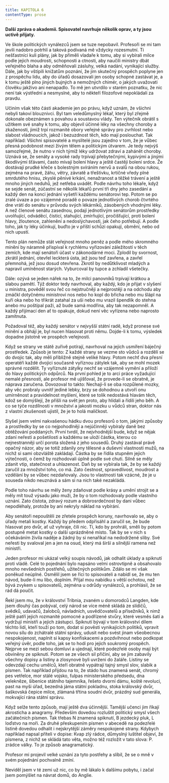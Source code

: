 ```yaml
---
title: KAPITOLA 6
contentType: prose
---
```


<section>

**Další zpráva o akademii. Spisovatel navrhuje několik oprav, a ty jsou uctivě přijaty.**

Ve škole politických vynálezců jsem se tuze nepobavil. Profesoři se mi tam jevili nadobro potrhlí a taková podívaná mě vždycky rozesmutní. Ti nešťastníci kuli plány, jak by přiměli vladaře k tomu, aby si vybírali milce podle jejich moudrosti, schopnosti a ctnosti, aby naučili ministry dbát veřejného blaha a aby odměňovali zásluhy, velká nadání, vynikající služby. Dále, jak by vštípili knížatům poznání, že jim skutečný prospěch poplyne jen z prospěchu lidu, aby do úřadů dosazovali jen osoby schopné zastávat je, a k tomu ještě plno jiných bujných a nemožných chimér, o jakých uvažovati člověku jakživo ani nenapadlo. To mě jen utvrdilo v starém poznatku, že nic není tak výstřední a nesmyslné, aby to někteří filozofové nepokládali za pravdu.

Učiním však této části akademie jen po právu, když uznám, že všichni nebyli takoví blouznivci. Byl tam veledůmyslný lékař, který byl zřejmě dokonale obeznámen s povahou a soustavou vlády. Ten výtečník obrátil s užitkem své snahy k tomu, aby objevil účinné léky na všechny choroby a zkaženosti, jimiž trpí rozmanité obory veřejné správy pro zvrhlost nebo slabost vládnoucích, jakož i bezuzdnost těch, kdo mají poslouchat. Tak například: Všichni spisovatelé a myslitelé jsou zajedno v tom, že je vůbec přesná podobnost mezi živým tělem a politickým útvarem. Je tedy nejvýš samozřejmé, že nutno v nich týmiž léky udržovat zdraví a zahánět choroby. Uznává se, že senáty a vysoké rady trpívají přebytečnými, kypivými a jinými škodlivými šťávami, často mívají bolení hlavy a ještě častěji bolení srdce. Že dostávají prudké křeče s bolestným svíráním nervů a svalů na obou rukou, zejména na pravé, žáhu, větry, závratě a třeštivku, krtičné vředy plné smrdutého hnisu, zkyslé pěnivé krkání, nenažranost a těžké trávení a ještě mnoho jiných neduhů, jež netřeba uvádět. Podle návrhu toho lékaře, když se sejde senát, zúčastní se několik lékařů první tři dny jeho zasedání a každý den na konci jednání vyšetří každému senátorovi tep. Potom se po zralé úvaze a po vzájemné poradě o povaze jednotlivých chorob čtvrtého dne vrátí do senátu v průvodu svých lékárníků, zásobených vhodnými léky. A než členové senátu zasednou, podají jednotlivým senátorům prostředky uvolňující, odváděcí, čisticí, stahující, zmírňující, pročišťující, proti bolení hlavy, žloutence, zahlenění a nedoslýchavosti, jak čeho potřebují. A podle toho, jak ty léky účinkují, buďto je v příští schůzi opakují, obmění, nebo od nich upustí.

Tento plán nemůže stát veřejnost mnoho peněz a podle mého skromného mínění by náramně přispíval k rychlému vyřizování záležitostí v těch zemích, kde mají senátoři účast v zákonodárné moci. Zplodil by svornost, zkrátil jednání, otevřel leckterá ústa, jež jsou teď zavřena, a zavřel přemnohá, jež jsou dosud otevřena. Zkrotil by nedůtklivost mladých a napravil umíněnost starých. Vyburcoval by tupce a zchladil všetečky.

Dále: ozývá se jeden nářek na to, že milci panovníků trpívají krátkou a slabou pamětí. Týž doktor tedy navrhoval, aby každý, kdo je přijat v slyšení u ministra, pověděl svou řeč co nejstručněji a nejprostěji a na odchodu aby zmáčkl dotyčnému ministrovi nos nebo ho kopl do břicha nebo mu šlápl na kuří oka nebo ho třikrát zatahal za uši nebo mu vrazil špendlík do stehna anebo mu poštípal paži, až bude samá modřina, aby tak nezapomněl. A každý přijímací den ať to opakuje, dokud není věc vyřízena nebo naprosto zamítnuta.

Požadoval též, aby každý senátor v nejvyšší státní radě, když pronese své mínění a obhájí je, byl nucen hlasovat proti němu. Dojde-li k tomu, výsledek dopadne jistotně ve prospěch veřejnosti.

Když se strany ve státě zuřivě potírají, navrhoval na jejich usmíření báječný prostředek. Způsob je tento: Z každé strany se vezme sto vůdců a rozdělí se do dvojic tak, aby měli přibližně stejně veliké hlavy. Potom nechť dva přesní operatéři každé dvojici současně vyříznou zátylek tak, aby se mohl mozek správné rozdělit. Ty vyříznuté zátylky nechť se vzájemně vymění a přiloží do hlavy politických odpůrců. Na první pohled je to arci práce vyžadující nemalé přesnosti, ale profesor mě ujišťoval, že provede-li se obratně, je náprava zaručena. Dovozoval to takto: Nechají\-li se oba rozpůlené mozky, aby věc probraly uvnitř jediné lebky, brzy se dohodnou a utvoří onu umírněnost a pravidelnost myšlení, které se tolik nedostává hlavám těch, kdož se domýšlejí, že přišli na svět jen proto, aby hlídali a řídili jeho běh. A co se týče rozdílnosti v množství a jakosti mozku u vůdců stran, doktor nás z vlastní zkušenosti ujistil, že je to holá maličkost.

Slyšel jsem velmi nakvašenou hádku dvou profesorů o tom, jakými způsoby a prostředky by se co nejpohodlněji a nejúčinněji vybíraly daně bez obtěžování poddaných. První tvrdil, že nejvhodnější bude, když se nějak zdaní neřesti a pošetilosti a každému se uloží částka, kterou co nejnestranněji určí porota složená z jeho sousedů. Druhý zastával právě opačný názor, aby se totiž zdanily ony tělesné a duševní vlastnosti mužů, na nichž si sami obzvláště zakládají. Částka by se řídila stupněm jejich výtečnosti, o čemž by rozhodovali úplně podle své chuti. Silně se měly zdanit vtip, statečnost a uhlazenost. Daň by se vybírala tak, že by se každý zaručil za množství toho, co má. Zato čestnost, spravedlivost, moudrost a vzdělání by se vůbec nezdaňovaly. Jsou to vlastnosti tak vzácné, že je u souseda nikdo neuznává a sám si na nich také nezakládá.

Podle toho návrhu se měly ženy zdaňovat podle krásy a umění strojit se a měly mít touž výsadu jako muži, že by o tom rozhodovaly podle vlastního uznání. Zato čistota, zdravý rozum a dobrosrdečnost by dani vůbec nepodléhaly, protože by ani nekryly náklad na vybírání.

Aby senátoři nepouštěli ze zřetele prospěch koruny, navrhovalo se, aby o úřady metali kostky. Každý by předem odpřisáhl a zaručil se, že bude hlasovat pro dvůr, ať už vyhraje, čili nic. Ti, kdo by prohráli, směli by potom postupně metat kostky o další uprázdněné místo. Tak by se v nich s očekáváním živila naděje a žádný by si nenaříkal na nedodržené sliby. Své neřesti by svaloval jen a jen na osud, který má širší a silnější ramena než ministři.

Jeden profesor mi ukázal velký soupis návodů, jak odhalit úklady a spiknutí proti vládě. Celé to pojednání bylo napsáno velmi ostrovtipně a obsahovalo mnoho nevšedních postřehů, užitečných politikům. Zdálo se mi však poněkud neúplné. Osmělil jsem se říci to spisovateli a nabídl se, že mu ten návod, bude-li mu libo, doplním. Přijal mou nabídku s větší ochotou, než bývá zvykem u spisovatelů, zejména u odrůdy vynálezců, a prohlásil, že se rád dá poučit.

Řekl jsem mu, že v království Tribnia, zvaném u domorodců Langden, kde jsem dlouhý čas pobýval, celý národ se více méně skládá ze slídičů, svědků, udavačů, žalobců, návladních, usvědčovatelů a přísežníků, k nimž ještě patří jejich rozmanité pomocné a podřízené stvůry, které vesměs šatí a vydržují ministři a jejich zástupci. Spiknutí bývají v tom království dílem těchto lidí, kteří touží po tom, dodat si pověsti vynikajících politiků, vpravit novou sílu do zchátralé státní správy, udusit nebo svést jinam všeobecnou nespokojenost, naplnit si kapsy konfiskacemi a pozdvihnout nebo podkopat veřejný úvěr, podle toho, jak se to hodí pro jejich soukromý prospěch. Nejprve se mezi sebou domluví a ujednají, které podezřelé osoby mají být obviněny ze spiknutí. Potom se ze všech sil přičiní, aby se jim zabavily všechny dopisy a listiny a zlosynové byli uvrženi do žaláře. Listiny se odevzdají cechu umělců, kteří obratně vypátrají tajný smysl slov, slabik a písmen. Tak například přijdou na to, že stádo hus znamená senát, chromý pes vetřelce, mor stálé vojsko, ťulpas ministerského předsedu, dna velekněze, šibenice státního tajemníka, řešeto dvorní dámu, koště revoluci, past na myši úřad, bezedná jáma státní pokladnu, stoka královský dvůr, šaškovská čepice milce, zlámaná třtina soudní dvůr, prázdný sud generála, mokvající rána státní správu.

Když selže tento způsob, mají ještě dva účinnější. Tamější učenci jim říkají akrosticha a anagramy. Především dovedou rozluštit politický smysl všech začátečních písmen. Tak třebas N znamená spiknutí, B jezdecký pluk, L loďstvo na moři. Za druhé přeskupením písmen v abecedě na podezřelé listině dovedou odhalit i nejskrytější záměry nespokojené strany. Kdybych například napsal příteli v dopise: Kvap zlý rádce, důmyslný luštitel objeví, že písmena, z nichž se skládá tato věta, možno též rozložit v tato slova: P. zrádce války. To je způsob anagramatický.

Profesor mi projevil velké uznání za tyto postřehy a slíbil, že se o mně v svém pojednání pochvalně zmíní.

Neviděl jsem v té zemi už nic, co by mě lákalo k dalšímu pobytu, i začal jsem pomýšlet na návrat domů, do Anglie.

</section>

[^1]: Dutá míra (něco přes litr) užívaná v některých zemích. _Pozn. red._

[^2]: Lep organického původu, klih (zastarale). _Pozn. red._

[^3]: Epaminondas (418–362 př. n. l.), thébský státník a generál, který přetvořil Théby v jeden z nejvýznamnějších městských států v antickém Řecku. _Pozn. red._

[^4]: Otrok. _Pozn. red._

[^5]: Barevné dřevo kreveně obecné z čeledi bobovitých, stromu rozšířeného ve Střední Americe a jižní Africe. Dřevo je z vnějšku modročerné, uvnitř červenohnědé. _Pozn. red._

[^6]: Bělouš s okrouhlými tmavými barvami. _Pozn. red._

[^7]: Agitování, přesvědčování někoho za odměnu. _Pozn. red._

[^8]: Kůň, v jehož srsti převládá bílá barva. _Pozn. red._

[^9]: Bezdůvodné nařčení, pomluva. _Pozn. red._
